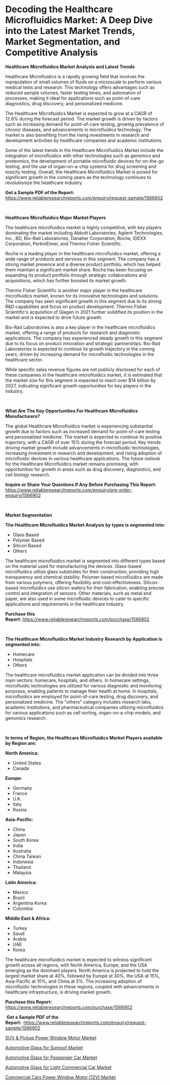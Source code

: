<p><h1>Decoding the Healthcare Microfluidics Market: A Deep Dive into the Latest Market Trends, Market Segmentation, and Competitive Analysis</h1></p><p><strong>Healthcare Microfluidics Market Analysis and Latest Trends</strong></p>
<p><p>Healthcare Microfluidics is a rapidly growing field that involves the manipulation of small volumes of fluids on a microscale to perform various medical tests and research. This technology offers advantages such as reduced sample volumes, faster testing times, and automation of processes, making it ideal for applications such as point-of-care diagnostics, drug discovery, and personalized medicine.</p><p>The Healthcare Microfluidics Market is expected to grow at a CAGR of 12.6% during the forecast period. The market growth is driven by factors such as increasing demand for point-of-care testing, growing prevalence of chronic diseases, and advancements in microfluidics technology. The market is also benefiting from the rising investments in research and development activities by healthcare companies and academic institutions.</p><p>Some of the latest trends in the Healthcare Microfluidics Market include the integration of microfluidics with other technologies such as genomics and proteomics, the development of portable microfluidic devices for on-the-go testing, and the use of organ-on-a-chip systems for drug screening and toxicity testing. Overall, the Healthcare Microfluidics Market is poised for significant growth in the coming years as the technology continues to revolutionize the healthcare industry.</p></p>
<p><strong>Get a Sample PDF of the Report:&nbsp;</strong> <a href="https://www.reliableresearchreports.com/enquiry/request-sample/1566902">https://www.reliableresearchreports.com/enquiry/request-sample/1566902</a></p>
<p>&nbsp;</p>
<p><strong>Healthcare Microfluidics Major Market Players</strong></p>
<p><p>The healthcare microfluidics market is highly competitive, with key players dominating the market including Abbott Laboratories, Agilent Technologies, Inc., BD, Bio-Rad Laboratories, Danaher Corporation, Roche, IDEXX Corporation, PerkinElmer, and Thermo Fisher Scientific.</p><p>Roche is a leading player in the healthcare microfluidics market, offering a wide range of products and services in this segment. The company has a strong market presence and a diverse product portfolio, which has helped them maintain a significant market share. Roche has been focusing on expanding its product portfolio through strategic collaborations and acquisitions, which has further boosted its market growth.</p><p>Thermo Fisher Scientific is another major player in the healthcare microfluidics market, known for its innovative technologies and solutions. The company has seen significant growth in this segment due to its strong R&D capabilities and focus on product development. Thermo Fisher Scientific's acquisition of Qiagen in 2021 further solidified its position in the market and is expected to drive future growth.</p><p>Bio-Rad Laboratories is also a key player in the healthcare microfluidics market, offering a range of products for research and diagnostic applications. The company has experienced steady growth in this segment due to its focus on product innovation and strategic partnerships. Bio-Rad Laboratories is expected to continue its growth trajectory in the coming years, driven by increasing demand for microfluidic technologies in the healthcare sector.</p><p>While specific sales revenue figures are not publicly disclosed for each of these companies in the healthcare microfluidics market, it is estimated that the market size for this segment is expected to reach over $14 billion by 2027, indicating significant growth opportunities for key players in the industry.</p></p>
<p>&nbsp;</p>
<p><strong>What Are The Key Opportunities For Healthcare Microfluidics Manufacturers?</strong></p>
<p><p>The global Healthcare Microfluidics market is experiencing substantial growth due to factors such as increased demand for point-of-care testing and personalized medicine. The market is expected to continue its positive trajectory, with a CAGR of over 15% during the forecast period. Key trends driving market growth include advancements in microfluidic technologies, increasing investment in research and development, and rising adoption of microfluidic devices in various healthcare applications. The future outlook for the Healthcare Microfluidics market remains promising, with opportunities for growth in areas such as drug discovery, diagnostics, and cell biology research.</p></p>
<p><strong>Inquire or Share Your Questions If Any Before Purchasing This Report:</strong> <a href="https://www.reliableresearchreports.com/enquiry/pre-order-enquiry/1566902">https://www.reliableresearchreports.com/enquiry/pre-order-enquiry/1566902</a></p>
<p>&nbsp;</p>
<p><strong>Market Segmentation</strong></p>
<p><strong>The Healthcare Microfluidics Market Analysis by types is segmented into:</strong></p>
<p><ul><li>Glass Based</li><li>Polymer Based</li><li>Silicon Based</li><li>Others</li></ul></p>
<p><p>The healthcare microfluidics market is segmented into different types based on the material used for manufacturing the devices. Glass-based microfluidics utilize glass substrates for their construction, providing high transparency and chemical stability. Polymer-based microfluidics are made from various polymers, offering flexibility and cost-effectiveness. Silicon-based microfluidics use silicon wafers for their fabrication, enabling precise control and integration of sensors. Other materials, such as metal and paper, are also used in some microfluidic devices to cater to specific applications and requirements in the healthcare industry.</p></p>
<p><strong>Purchase this Report:&nbsp;</strong><a href="https://www.reliableresearchreports.com/purchase/1566902">https://www.reliableresearchreports.com/purchase/1566902</a></p>
<p>&nbsp;</p>
<p><strong>The Healthcare Microfluidics Market Industry Research by Application is segmented into:</strong></p>
<p><ul><li>Homecare</li><li>Hospitals</li><li>Others</li></ul></p>
<p><p>The healthcare microfluidics market application can be divided into three main sectors: homecare, hospitals, and others. In homecare settings, microfluidic technologies are utilized for various diagnostic and monitoring purposes, enabling patients to manage their health at home. In hospitals, microfluidics are employed for point-of-care testing, drug discovery, and personalized medicine. The "others" category includes research labs, academic institutions, and pharmaceutical companies utilizing microfluidics for various applications such as cell sorting, organ-on-a-chip models, and genomics research.</p></p>
<p>&nbsp;</p>
<p><strong>In terms of Region, the Healthcare Microfluidics Market Players available by Region are:</strong></p>
<p>
    <p> <strong> North America: </strong>
        <ul>
            <li>United States</li>
            <li>Canada</li>
        </ul>
        </p> 
    <p> <strong> Europe: </strong>
        <ul>
            <li>Germany</li>
            <li>France</li>
            <li>U.K.</li>
            <li>Italy</li>
            <li>Russia</li>
        </ul>
        </p> 
    <p> <strong> Asia-Pacific: </strong>
        <ul>
            <li>China</li>
            <li>Japan</li>
            <li>South Korea</li>
            <li>India</li>
            <li>Australia</li>
            <li>China Taiwan</li>
            <li>Indonesia</li>
            <li>Thailand</li>
            <li>Malaysia</li>
        </ul>
        </p> 
    <p> <strong> Latin America: </strong>
        <ul>
            <li>Mexico</li>
            <li>Brazil</li>
            <li>Argentina Korea</li>
            <li>Colombia</li>
        </ul>
        </p> 
    <p> <strong> Middle East & Africa: </strong>
        <ul>
            <li>Turkey</li>
            <li>Saudi</li>
            <li>Arabia</li>
            <li>UAE</li>
            <li>Korea</li>
        </ul>
    </p>
    </p>
<p><p>The healthcare microfluidics market is expected to witness significant growth across all regions, with North America, Europe, and the USA emerging as the dominant players. North America is projected to hold the largest market share at 40%, followed by Europe at 30%, the USA at 15%, Asia-Pacific at 10%, and China at 5%. The increasing adoption of microfluidic technologies in these regions, coupled with advancements in healthcare infrastructure, is driving market growth.</p></p>
<p><strong>Purchase this Report: </strong><a href="https://www.reliableresearchreports.com/purchase/1566902">https://www.reliableresearchreports.com/purchase/1566902</a></p>
<p>&nbsp;<strong>Get a Sample PDF of the Report:&nbsp;&nbsp;</strong><a href="https://www.reliableresearchreports.com/enquiry/request-sample/1566902">https://www.reliableresearchreports.com/enquiry/request-sample/1566902</a></p>
<p><strong></strong></p>
<p><p><a href="https://issuu.com/reportprime-2/docs/suv-pickup-power-window-motor-market-size-2030.ppt">SUV & Pickup Power Window Motor Market</a></p><p><a href="https://github.com/julyju69/Market-Research-Report-List-1/blob/main/automotive-glass-for-sunroof-market.md">Automotive Glass for Sunroof Market</a></p><p><a href="https://github.com/nathandecarvalho/Market-Research-Report-List-1/blob/main/automotive-glass-for-passenger-car-market.md">Automotive Glass for Passenger Car Market</a></p><p><a href="https://github.com/kosella/Market-Research-Report-List-1/blob/main/automotive-glass-for-light-commercial-car-market.md">Automotive Glass for Light Commercial Car Market</a></p><p><a href="https://issuu.com/reportprime-2/docs/commercial-cars-power-window-motor-12v-market-size">Commercial Cars Power Window Motor (12V) Market</a></p></p>